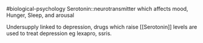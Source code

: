 #biological-psychology 
Serotonin::neurotransmitter which affects mood, Hunger, Sleep, and arousal
<!--SR:!2023-12-20,3,250-->

Undersupply linked to depression, drugs which raise [[Serotonin]] levels are used to treat depression eg lexapro, ssris.
